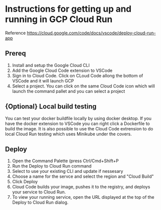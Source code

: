 # Instructions for getting up and running in GCP Cloud Run

Reference https://cloud.google.com/code/docs/vscode/deploy-cloud-run-app

## Prereq
1. Install and setup the Google Cloud CLI
2. Add the Google Cloud Code extension to VSCode
2. Sign in to Cloud Code. Click on CLoud Code allong the bottom of VSCode and it will launch GCP
3. Select a project. You can click on the same Cloud Code icon which will launch the command pallet and you can select a project

## {Optional} Local build testing
You can test your docker buildfile locally by using docker desktop.
If you have the docker extension to VSCode you can right click a Dockerfile to build the image.
It is also possible to use the Cloud Code extrension to do local Cloud Run testing which uses Minikube under the covers.

## Deploy
1. Open the Command Palette (press Ctrl/Cmd+Shift+P
2. Run the Deploy to Cloud Run command
3. Select to use your existing CLI and update if nessesary
4. Choose a name for the servce and select the region and "Cloud Build"
5. Click Deploy 
5. Cloud Code builds your image, pushes it to the registry, and deploys your service to Cloud Run.
6. To view your running service, open the URL displayed at the top of the Deploy to Cloud Run dialog.
